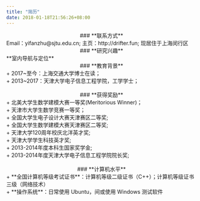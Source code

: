 ```yaml
---
title: "简历"
date: 2018-01-18T21:56:26+08:00
---
```

<center>
### **联系方式**
</center>
Email：yifanzhu@sjtu.edu.cn;
主页：http://drifter.fun;
现居住于上海闵行区

<br /> 
<center>
### **研究兴趣**
</center>
**室内导航与定位**

<br /> 
<center>
### **教育背景**
</center>
+ 2017~至今：上海交通大学博士在读；<br>
+ 2013~2017：天津大学电子信息工程学院，工学学士；<br>

<br /> 
<center>
### **获得奖励**
</center>
+ 北美大学生数学建模大赛一等奖(Meritorious Winner)；<br>
+ 天津市大学生数学竞赛一等奖；<br>
+ 全国大学生电子设计大赛天津赛区二等奖;<br>
+ 全国大学生数学建模大赛天津赛区二等奖;<br>
+ 天津大学120周年校庆北洋英才奖;<br>
+ 天津大学学生科技英才奖;<br>
+ 2013-2014年度本科生国家奖学金;<br>
+ 2013-2014年度天津大学电子信息工程学院院长奖;<br>

<br /> 
<center>
### **计算机水平**
</center>
+ **全国计算机等级考试证书**：计算机等级二级证书（C++）；计算机等级证书三级（网络技术）<br>
+ **操作系统**：日常使用 Ubuntu，间或使用 Windows 测试软件

